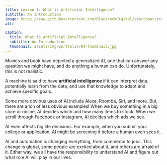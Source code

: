 ```yaml
---
title: Lesson 1: What is Artificial Intelligence?
subtitle: An Introduction
image: https://raw.githubusercontent.com/BlackrockDigital/startbootstrap-agency/master/src/assets/img/portfolio/04-full.jpg
alt: 

caption:
  title: What is Artificial Intelligence?
  subtitle: An Introduction
  thumbnail: assets/img/portfolio/04-thumbnail.jpg
---
```

Movies and book have depicted a generalized AI, one that can answer any question we might have, and do anything a human can do. Unfortunately, this is not realistic. 

A machine is said to have **artificial intelligence** if it can interpret data, potentially learn from the data, and use that knowledge to adapt and achieve specific goals.

Some more obvious uses of AI include Alexa, Roomba, Siri, and more. But, there are a ton of less obvious examples! When we buy something in a big store or online, AI decides which and how many items to stock. When we scroll through Facebook or Instagram,  AI decides which ads we see. 

AI even affects big life decisions. For example, when you submit your college or application, AI might be screening it before a human even sees it.

AI and automation is changing everything, from commerce to jobs. This change is global, some people are excited about it, and others are afraid of it. Either way, we all have the responsibility to understand AI and figure out what role AI will play in our lives.

